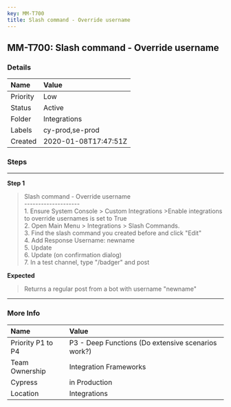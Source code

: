 ```yaml
---
key: MM-T700
title: Slash command - Override username
---
```


## MM-T700: Slash command - Override username

### Details

| Name     | Value                |
| :------- | :------------------- |
| Priority | Low                  |
| Status   | Active               |
| Folder   | Integrations         |
| Labels   | cy-prod,se-prod      |
| Created  | 2020-01-08T17:47:51Z |

### Steps

<hr/>

**Step 1**

> <article>Slash command - Override username<br />--------------------<br />1. Ensure System Console &gt; Custom Integrations &gt;Enable integrations to override usernames is set to True<br />2. Open Main Menu &gt; Integrations &gt; Slash Commands.<br />3. Find the slash command you created before and click &quot;Edit&quot;<br />4. Add Response Username: newname<br />5. Update<br />6. Update (on confirmation dialog)<br />7. In a test channel, type &quot;/badger&quot; and post</article>

**Expected**

> <article>Returns a regular post from a bot with username &quot;newname&quot;</article>

<hr/>

### More Info

| Name              | Value                                              |
| :---------------- | :------------------------------------------------- |
| Priority P1 to P4 | P3 - Deep Functions (Do extensive scenarios work?) |
| Team Ownership    | Integration Frameworks                             |
| Cypress           | in Production                                      |
| Location          | Integrations                                       |
